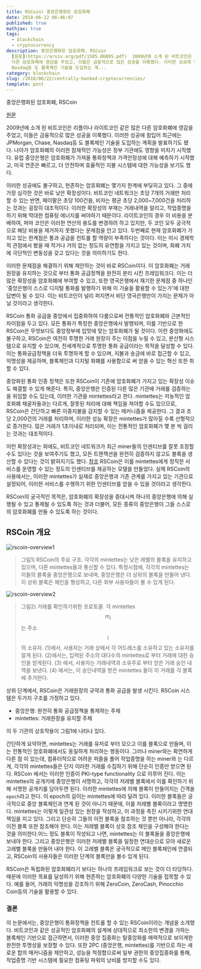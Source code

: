 ```yaml
---
title: RSCoin) 중앙은행화된 암호화폐
date: 2018-06-22 06:46:07
published: true
mathjax: true
tags:
  - blockchain
  - cryptocurrency
description: 중앙은행화된 암호화폐, RSCoin
  [원문](https://arxiv.org/pdf/1505.06895.pdf)  2009년에 소개 된 비트코인은 리플이나 라이트코인 같은 많은
  다른 암호화폐에 영감을 주었고, 이들은 금융적으로 많은 성공을 이룩했다. 이러한 성공에 힘입어 최근에는 JPMorgan, Chase,
  Nasdaq등 도 블록체인 기술을 도입하는 계...
category: blockchain
slug: /2018/06/22/centrally-banked-cryptocurrencies/
template: post
---
```


중앙은행화된 암호화폐, RSCoin

[원문](https://arxiv.org/pdf/1505.06895.pdf)

2009년에 소개 된 비트코인은 리플이나 라이트코인 같은 많은 다른 암호화폐에 영감을 주었고, 이들은 금융적으로 많은 성공을 이룩했다. 이러한 성공에 힘입어 최근에는 JPMorgan, Chase, Nasdaq등 도 블록체인 기술을 도입하는 계획을 발표하기도 됐다. 나아가 암호화폐의 이러한 잠재적인 가능성은 정부 기관에도 영향을 미치기 시작했다. 유럽 중앙은행은 암호화폐가 가져올 통화정책과 가격안정성에 대해 예측하기 시작했고, 미국 연준은 빠르고, 더 안전하며 효율적인 지불 시스템에 대한 가능성을 보기도 했다.

이러한 성공에도 불구하고, 현존하는 암호화폐는 몇가지 한계에 부딪히고 있다. 그 중에 가장 심각한 것은 바로 낮은 확장성이다. 비트코인 네트워크는 초당 7개의 거래만 처리할 수 있는 반면, 페이팔은 초당 100건을, 비자는 평균 초당 2,000~7,000건을 처리하는 것과는 굉장히 대조적이다. 이러한 확장성의 부재는 거래내역을 알리고, 작업증명을 하기 위해 막대한 컴퓨팅 에너지를 써야하기 때문이다. 라이트코인의 경우 이 비용을 분배하여, 퍼마 코인은 이러한 연산의 용도를 변경하려 하고 있지만, 두 코인 모두 궁극적으로 해당 비용을 제거하지 못했다는 문제점을 안고 있다. 두번째로 현재 암호화폐가 가지고 있는 한계점은 통과 공급을 컨트롤 할 역량이 부족하다는 것이다. 이는 미시 경제학적 관점에서 봤을 때 적거나 거의 없는 정도의 유연함을 가지고 있는 것이며, 화폐 가치에 극단적인 변동성을 갖고 있다는 것을 의미하기도 한다.

이러한 문제점을 해결하기 위해 제안하는 것이 바로 RSCoin이다. 이 암호화폐는 거래 원장을 유지하는 것으로 부터 통화 공급정책을 완전히 분리 시킨 프레임워크다. 이는 더 많은 확장성을 암호화폐에 부여할 수 있고, 또한 영국은행에서 재기한 문제점 중 하나인 '중앙은행이 스스로 디지털 통화를 발행하기 위해 이 기술을 활용할 수 있는가'에 대한 답변이 될 수 있다. 이는 비트코인이 널리 퍼지면서 비단 영국은행만이 가지는 문제가 아닐 것이라고 생각한다.

RSCoin 통화 공급을 중앙에서 집중화하여 다룸으로써 전통적인 암호화폐와 근본적인 차이점을 두고 있다. 모든 통화가 특정한 중앙은행에서 발행되며, 이를 기반으로 한 RSCoin은 무엇보다도 중앙정부에 입맛에 맞는 암호화폐가 될 것이다. 이런 중앙화에도 불구하고, RSCoin은 여전히 투명한 거래 원장이 주는 이점을 누릴 수 있고, 분산형 시스템으로 유지할 수 있으며, 전세계적으로 투명한 통화 공급이라는 목적을 달성할 수 있다. 이는 통화공급정책을 더욱 투명하게 할 수 있으며, 지불과 송금에 바로 접근할 수 있고, 익명성을 제공하며, 블록체인과 디지털 화폐를 사용함으로 써 얻을 수 있는 혁신 또한 취할 수 있다.

중앙화된 통화 인증 정책은 또한 RSCoin이 기존에 암호화폐가 가지고 있는 확장성 이슈도 해결할 수 있게 해준다. 특히, 중앙은행은 인증된 다른 많은 기관에 거래를 검증하는 을 위임할 수도 있는데, 이러한 기관을 mintettes라고 한다. mintettes는 저농적인 암호화폐 채굴자들과는 다르게, 잘못된 처리에 대해 책임을 져야할 수도 있으므로, RSCoin은 간단하고 빠른 이중지불을 감지할 수 있는 메커니즘을 제공한다. 그 결과 초당 2,000건의 거래를 처리하며, 이러한 성능 확장은 mintettes가 많아질 수록 선형적으로 증가한다. 많은 거래가 1초이내로 처리되며, 이는 전통적인 암호화폐가 몇 분 씩 걸리는 것과는 대조적이다.

이런 확장성과는 외에도, 비트코인 네트워크가 최근 miner들의 인센티브를 잘못 조정할 수도 있다는 것을 보여주기도 했고, 모든 트랜잭션을 완전히 검증하지 않고도 블록을 생산할 수 있다는 것이 밝혀지기도 했다. [참조](https://eprint.iacr.org/2015/702.pdf) RSCoin은 이를 mintettes에게 정직한 서비스를 운영할 수 있는 정도의 인센티브를 제공하는 모델을 만들었다. 실제 RSCoin의 사용에서는, 이러한 mintettes가 실재로 중앙은행과 기존 관계를 가지고 있는 기관으로 설정되어, 이러한 서비스를 수행하기 위한 인센티브를 얻을 수 있을 것이라고 생각한다.

RSCoin의 궁극적인 목적은, 암호화폐의 확장성을 증대시켜 하나의 중앙은행에 의해 실행될 수 있고 통제될 수 있도록 하는 것과 더불어, 모든 종류의 중앙은행이 그들 스스로의 암호화폐를 만들 수 있도록 하는 것이다.

## RSCoin 개요

![rscoin-overview1](../images/rscoin-overview1.png)

> 그림1) RSCoin의 주요 구조. 각각의 mintettes는 낮은 레벨의 블록을 유지하고 있으며, 다른 mintettes들과 통신할 수 있다. 특정시점에, 각각의 mintettes는 이들의 블록을 중앙은행으로 보내며, 중앙은행은 더 상위의 블록을 만들어 낸다. 이 상위 블록은 체인을 형성하고, 다른 외부 사용자들이 볼 수 있게 된다.

![rscoin-overview2](../images/rscoin-overview2.png)

> 그림2) 거래를 확인하기위한 프로토콜. 각 mintettes $$m_i$$는 주소 $$i$$의 소유자. (1)에서, 사용자는 거래 상에서 각 어드레스를 소유하고 있는 소유자를 알게 된다. (2)에서는, 입력된 주소의 대다수의 mintettes로 부터 거래에 대한 승인을 얻게된다. (3) 에서, 사용자는 거래내역과 소유주로 부터 얻은 거래 승인 내역을 보낸다. (4) 에서는, 이 승인내역을 받은 mintettes 들이 이 거래를 각 블록에 추가한다.

상위 단계에서, RSCoin은 거래원장의 규약과 통화 공급을 발생 시킨다. RSCoin 시스템은 두가지 구조를 가정하고 있다.

- 중앙은행: 완전히 통화 공급정책을 통제하는 주체
- mintettes: 거래원장을 유지할 주체

이 두 기관의 상호작용이 그림1에 나타나 있다.

간단하게 요약하면, mintettes는 거래를 유저로 부터 모으고 이를 블록으로 만들며, 이는 전통적인 암호화폐에서도 동일하게 처리하는 행동이다. 그러나 miner와는 확연하게 다른 점 이 있는데, 컴퓨터적으로 어려운 퍼즐을 풀어 작업증명을 하는 miner와 는 다르게, 각각의 mintettes들은 단지 이러한 거래를 수집하기 위해 단순히 인증만 받으면 된다. RSCoin 에서는 이러한 인증이 PKI-type functionality 으로 이루어 진다. 이는 mintettes의 공개키에 중앙은행이 서명하고, 각각의 저레벨 블록에서 이를 확인하기 위해 서명한 공개키를 담아두면 된다. 이러한 mintettes에 의해 블록이 만들어지는 간격을 `epoch`라고 한다. 이 epoch의 길이는 mintettes에 따라 달려 있다. 이러한 블록들은 궁극적으로 중앙 블록체인과 연계 된 것이 아니기 때문에, 이를 저레벨 블록이라고 명명한다. mintettes는 이렇게 일관성 있는 원장을 작성하고, 이 과정을 촉진 시키기위한 연대 책임을 지고 있다. 그리고 단순히 그들의 이전 블록을 참조하는 것 뿐만 아니라, 각각의 이전 블록 또한 참조해야 한다. 이는 저레벨 블록이 상호 참조 체인을 구성해야 한다는 것을 의미한다.어느 정도 블록이 작성되고 나면, mintettes는 이 블록들을 중앙은행에 보내야 한다. 그리고 중앙은행은 이러한 저레벨 블록을 일정한 연대순으로 모아 새로운 고레벨 블록을 만들어 내야 한다. 이 고레벨 블록은 궁극적으로 메인 블록체인에 연결되고, RSCoin의 사용자들은 이러한 단계의 블록만을 볼수 있게 된다.

RSCoin은 독립화된 암호화폐라기 보다는 하나의 프레임워크로 보는 것이 더 타당하다. 때문에 이러한 목표를 달성하기 위해 현존하는 암호화폐의 다양한 기술을 접목할 수 있다. 예를 들어, 거래의 익명성을 강조하기 위해 ZeroCoin, ZeroCash, Pinocchio Coin등의 기술을 활용할 수 있다.

### 결론

이 논문에서는, 중앙은행이 통화정책을 컨트롤 할 수 있는 RSCoin이라는 개념을 소개했다. 비트코인과 같은 성공적인 암호화폐의 설계에 상대적으로 최소한의 변경을 가하는 블록체인 기반으로 접근하면서, 이러한 중앙 집중화는 탈중앙화를 매력적으로 보이게한 완전한 투명성을 보장할 수 있다. 또한 2PC (중앙은행, mintettes)를 기반으로 하는 새로운 합의 매커니즘을 제안하고, 성능을 척정함으로써 일부 권한의 중앙집중화를 통해, 작업증명 기반 시스템에 필요한 컴퓨팅 파워의 낭비를 방지할 수도 있다.
